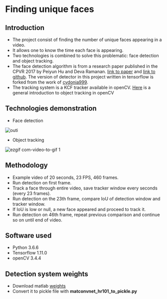 # Finding unique faces

## Introduction

- The project consist of finding the number of unique faces appearing in a video.
- It allows one to know the time each face is appearing.
- Two technologies is combined to solve this problematic: face detection and object tracking.
- The face detection algorithm is from a research paper published in the CPVR 2017 by Peiyun Hu and Deva Ramanan. [link to paper](https://arxiv.org/abs/1612.04402) and [link to github](https://github.com/peiyunh/tiny). The version of detector in this project written in tensorflow is forked from the work of [cydonia999](https://github.com/cydonia999/Tiny_Faces_in_Tensorflow).
- The tracking system is a KCF tracker available in openCV. [Here](https://www.learnopencv.com/object-tracking-using-opencv-cpp-python/) is a general introduction to object tracking in openCV    

## Technologies demonstration

- Face detection

![outi](https://user-images.githubusercontent.com/34350063/49852875-4ed83180-fe20-11e8-83d0-792d275331e1.jpg)

- Object tracking

![ezgif com-video-to-gif 1](https://user-images.githubusercontent.com/34350063/49845896-a3b97f00-fe03-11e8-9ed0-06590626bf96.gif)

## Methodology

- Example video of 20 seconds, 23 FPS, 460 frames.
- Run detection on first frame.
- Track a face through entire video, save tracker window every seconds (every 23 frames).
- Run detection on the 23th frame, compare IoU of detection window and tracker window.
- If IoU is low or null, a new face appeared and proceed to track it.
- Run detection on 46th frame, repeat previous comparison and continue so on until end of video.

## Software used

- Python 3.6.6
- Tensorflow 1.11.0
- openCV 3.4.4

## Detection system weights

- Download matlab [weights](https://www.cs.cmu.edu/%7Epeiyunh/tiny/hr_res101.mat)
- Convert it to pickle file with **matconvnet_hr101_to_pickle.py**
